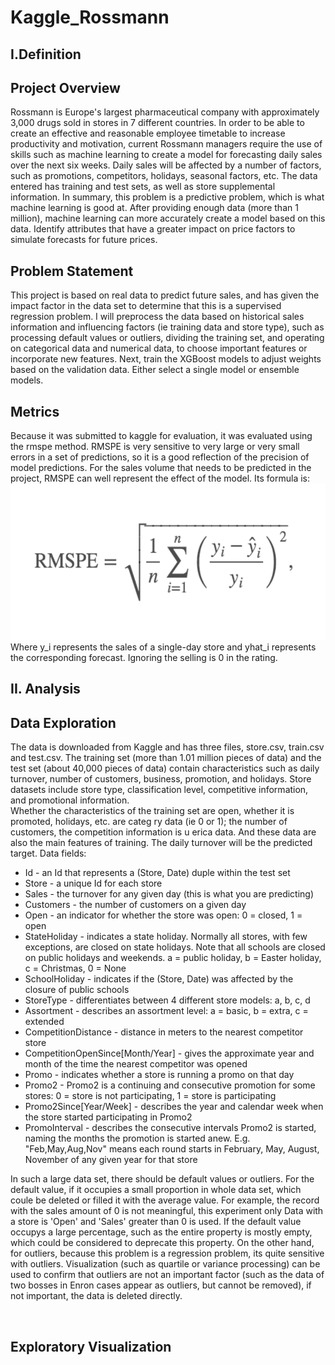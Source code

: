 # Kaggle_Rossmann
## I.Definition
## Project Overview
Rossmann is Europe's largest pharmaceutical company with approximately 3,000 drugs sold in stores in 7 different countries. In order to be able to create an effective and reasonable employee timetable to increase productivity and motivation, current Rossmann managers require the use of skills such as machine learning to create a model for forecasting daily sales over the next six weeks. Daily sales will be affected by a number of factors, such as promotions, competitors, holidays, seasonal factors, etc. The data entered has training and test sets, as well as store supplemental information. In summary, this problem is a predictive problem, which is what machine learning is good at. After providing enough data (more than 1 million), machine learning can more accurately create a model based on this data. Identify attributes that have a greater impact on price factors to simulate forecasts for future prices.
## Problem Statement
This project is based on real data to predict future sales, and has given the impact factor in the data set to determine that this is a supervised regression problem. I will preprocess the data based on historical sales information and influencing factors (ie training data and store type), such as processing default values or outliers, dividing the training set, and operating on categorical data and numerical data, to choose important features or incorporate new features. Next, train the XGBoost models to adjust weights based on the validation data. Either select a single model or ensemble models.
## Metrics
Because it was submitted to kaggle for evaluation, it was evaluated using the rmspe method. RMSPE is very sensitive to very large or very small errors in a set of predictions, so it is a good reflection of the precision of model predictions. For the sales volume that needs to be predicted in the project, RMSPE can well represent the effect of the model. Its formula is:  
<img width="600" height="250" src="https://github.com/Howie4PP/Kaggle_Rossmann/blob/master/images/rmspe.png">
<br>Where y_i represents the sales of a single-day store and yhat_i represents the corresponding forecast. Ignoring the selling is 0 in the rating.
## II. Analysis
## Data Exploration
The data is downloaded from Kaggle and has three files, store.csv, train.csv and test.csv. The training set (more than 1.01 million pieces of data) and the test set (about 40,000 pieces of data) contain characteristics such as daily turnover, number of customers, business, promotion, and holidays. Store datasets include store type, classification level, competitive information, and promotional information.    
Whether the characteristics of the training set are open, whether it is promoted, holidays, etc. are categ ry data (ie 0 or 1); the number of customers, the competition information is u erica data. And these data are also the main features of training. The daily turnover will be the predicted target. Data fields:
 * Id - an Id that represents a (Store, Date) duple within the test set
 * Store - a unique Id for each store
 * Sales - the turnover for any given day (this is what you are predicting)
 * Customers - the number of customers on a given day
 * Open - an indicator for whether the store was open: 0 = closed, 1 = open
 * StateHoliday - indicates a state holiday. Normally all stores, with few exceptions, are closed on state holidays. Note that all schools are closed on public holidays and weekends. a = public holiday, b = Easter holiday, c = Christmas, 0 = None
 * SchoolHoliday - indicates if the (Store, Date) was affected by the closure of public schools
 * StoreType - differentiates between 4 different store models: a, b, c, d
 * Assortment - describes an assortment level: a = basic, b = extra, c = extended
 * CompetitionDistance - distance in meters to the nearest competitor store
 * CompetitionOpenSince[Month/Year] - gives the approximate year and month of the time the nearest competitor was opened
 * Promo - indicates whether a store is running a promo on that day
 * Promo2 - Promo2 is a continuing and consecutive promotion for some stores: 0 = store is not participating, 1 = store is participating
 * Promo2Since[Year/Week] - describes the year and calendar week when the store started participating in Promo2
 * PromoInterval - describes the consecutive intervals Promo2 is started, naming the months the promotion is started anew. E.g. "Feb,May,Aug,Nov" means each round starts in February, May, August, November of any given year for that store            
<p>In such a large data set, there should be default values or outliers. For the default value, if it occupies a small proportion in whole data set, which coule be deleted or filled it with the average value. For example, the record with the sales amount of 0 is not meaningful, this experiment only Data with a store is 'Open' and 'Sales' greater than 0 is used. If the default value occupys a large percentage, such as the entire property is mostly empty, which could be considered to deprecate this property. On the other hand, for outliers, because this problem is a regression problem, its quite sensitive with outliers. Visualization (such as quartile or variance processing) can be used to confirm that outliers are not an important factor (such as the data of two bosses in Enron cases appear as outliers, but cannot be removed), if not important, the data is deleted directly.</p><br>

## Exploratory Visualization
